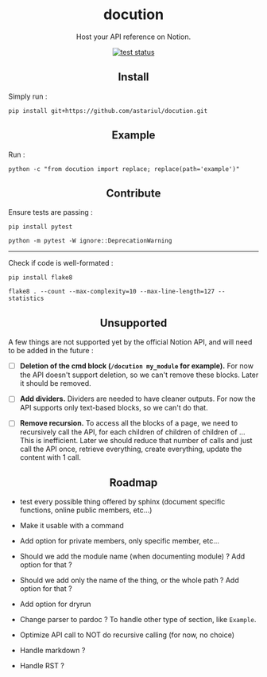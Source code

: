 <h1 align="center">docution</h1>
<p align="center">Host your API reference on Notion.</p>

<p align="center"><a href="https://github.com/astariul/docution/actions"><img src="https://github.com/astariul/docution/workflows/tests/badge.svg" alt="test status" /></a></p>

<h2 align="center">Install</h2>

Simply run :

```console
pip install git+https://github.com/astariul/docution.git
```

<h2 align="center">Example</h2>

Run :

```console
python -c "from docution import replace; replace(path='example')"
```

<h2 align="center">Contribute</h2>

Ensure tests are passing :

```console
pip install pytest

python -m pytest -W ignore::DeprecationWarning
```

---

Check if code is well-formated :

```console
pip install flake8

flake8 . --count --max-complexity=10 --max-line-length=127 --statistics
```

<h2 align="center">Unsupported</h2>

A few things are not supported yet by the official Notion API, and will need to be added in the future :


- [ ] **Deletion of the cmd block (`/docution my_module` for example).** For now the API doesn't support deletion, so we can't remove these blocks. Later it should be removed.
- [ ] **Add dividers.** Dividers are needed to have cleaner outputs. For now the API supports only text-based blocks, so we can't do that.
- [ ] **Remove recursion.** To access all the blocks of a page, we need to recursively call the API, for each children of children of children of ... This is inefficient. Later we should reduce that number of calls and just call the API once, retrieve everything, create everything, update the content with 1 call.


<h2 align="center">Roadmap</h2>

* test every possible thing offered by sphinx (document specific functions, online public members, etc...)
* Make it usable with a command


* Add option for private members, only specific member, etc...
* Should we add the module name (when documenting module) ? Add option for that ?
* Should we add only the name of the thing, or the whole path ? Add option for that ?
* Add option for dryrun
* Change parser to pardoc ? To handle other type of section, like `Example`.
* Optimize API call to NOT do recursive calling (for now, no choice)
* Handle markdown ?
* Handle RST ?
